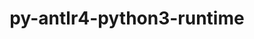 ---
title: "py-antlr4-python3-runtime"
layout: cache
categories: [package, develop]
meta: {"versions": ["4.8"], "compilers": ["gcc@=7.3.1"], "oss": ["amzn2"], "platforms": ["linux"], "targets": ["ivybridge", "x86_64_v3"], "stacks": [], "num_specs": 6, "num_specs_by_stack": {}}
spec_details: [{"hash": "npd6e4moikj5ofqxjxzjy3ulj4dysjgf", "compiler": "gcc@=7.3.1", "versions": ["4.8"], "os": "amzn2", "platform": "linux", "target": "ivybridge", "variants": ["build_system=python_pip"], "stacks": [], "size": "-", "tarball": "https://binaries.spack.io/develop/build_cache/linux-amzn2-ivybridge/gcc-7.3.1/py-antlr4-python3-runtime-4.8/linux-amzn2-ivybridge-gcc-7.3.1-py-antlr4-python3-runtime-4.8-npd6e4moikj5ofqxjxzjy3ulj4dysjgf.spack"}, {"hash": "4r2h6jrivik45azlojvnnadbtwxfkhci", "compiler": "gcc@=7.3.1", "versions": ["4.8"], "os": "amzn2", "platform": "linux", "target": "ivybridge", "variants": ["build_system=python_pip"], "stacks": [], "size": "-", "tarball": "https://binaries.spack.io/develop/build_cache/linux-amzn2-ivybridge/gcc-7.3.1/py-antlr4-python3-runtime-4.8/linux-amzn2-ivybridge-gcc-7.3.1-py-antlr4-python3-runtime-4.8-4r2h6jrivik45azlojvnnadbtwxfkhci.spack"}, {"hash": "3wv4berkzmyrmeyuwpl4jaq5xtvuhlze", "compiler": "gcc@=7.3.1", "versions": ["4.8"], "os": "amzn2", "platform": "linux", "target": "x86_64_v3", "variants": [], "stacks": [], "size": "-", "tarball": "https://binaries.spack.io/develop/build_cache/linux-amzn2-x86_64_v3/gcc-7.3.1/py-antlr4-python3-runtime-4.8/linux-amzn2-x86_64_v3-gcc-7.3.1-py-antlr4-python3-runtime-4.8-3wv4berkzmyrmeyuwpl4jaq5xtvuhlze.spack"}, {"hash": "qlxblr542ji3dmqnwy5ovxfu525lkpnh", "compiler": "gcc@=7.3.1", "versions": ["4.8"], "os": "amzn2", "platform": "linux", "target": "x86_64_v3", "variants": [], "stacks": [], "size": "-", "tarball": "https://binaries.spack.io/develop/build_cache/linux-amzn2-x86_64_v3/gcc-7.3.1/py-antlr4-python3-runtime-4.8/linux-amzn2-x86_64_v3-gcc-7.3.1-py-antlr4-python3-runtime-4.8-qlxblr542ji3dmqnwy5ovxfu525lkpnh.spack"}, {"hash": "luquobv3disfar5s5dlhpl67xsnuigim", "compiler": "gcc@=7.3.1", "versions": ["4.8"], "os": "amzn2", "platform": "linux", "target": "x86_64_v3", "variants": ["build_system=python_pip"], "stacks": [], "size": "-", "tarball": "https://binaries.spack.io/develop/build_cache/linux-amzn2-x86_64_v3/gcc-7.3.1/py-antlr4-python3-runtime-4.8/linux-amzn2-x86_64_v3-gcc-7.3.1-py-antlr4-python3-runtime-4.8-luquobv3disfar5s5dlhpl67xsnuigim.spack"}, {"hash": "cd7t6d4v7stot5vzstzrv7ghga2zxjun", "compiler": "gcc@=7.3.1", "versions": ["4.8"], "os": "amzn2", "platform": "linux", "target": "x86_64_v3", "variants": ["build_system=python_pip"], "stacks": [], "size": "-", "tarball": "https://binaries.spack.io/develop/build_cache/linux-amzn2-x86_64_v3/gcc-7.3.1/py-antlr4-python3-runtime-4.8/linux-amzn2-x86_64_v3-gcc-7.3.1-py-antlr4-python3-runtime-4.8-cd7t6d4v7stot5vzstzrv7ghga2zxjun.spack"}]
---